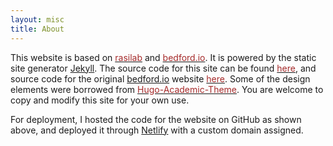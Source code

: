 ```yaml
---
layout: misc
title: About
---
```


This website is based on [<font color="brown">rasilab</font>](https://www.rasilab.org) and [<font color="brown">bedford.io</font>](https://www.bedford.io). It is powered by the static site generator [Jekyll](https://jekyllrb.com). The source code for this site can be found [<font color="brown">here</font>](https://github.com/binhe-lab/binhe-lab-pub), and source code for the original [bedford.io](http://bedford.io) website [<font color="brown">here</font>](https://github.com/blab/blotter/). Some of the design elements were borrowed from [<font color="brown">Hugo-Academic-Theme</font>](https://themes.gohugo.io/academic/). You are welcome to copy and modify this site for your own use.

For deployment, I hosted the code for the website on GitHub as shown above, and deployed it through [Netlify](https://www.netlify.com) with a custom domain assigned.
